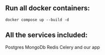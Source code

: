

## Run all docker containers: 
`docker compose up --build -d`

## All the services included:
Postgres
MongoDb
Redis
Celery
and our app
